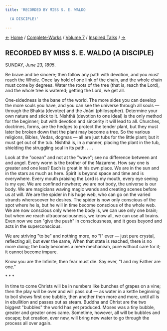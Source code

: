 ```yaml
---
title: 'RECORDED BY MISS S. E. WALDO

  (A DISCIPLE)'

---
```

<div>

[←](01_wednesday_june_19.htm) [Home](../../../index.htm) /
[Complete-Works](../../complete_works.htm) / [Volume
7](../volume_7_contents.htm) / [Inspired
Talks](inspired_talks_contents.htm) / [→](03_monday_june_24.htm)

  

## RECORDED BY MISS S. E. WALDO (A DISCIPLE)

SUNDAY, *June 23, 1895*.

Be brave and be sincere; then follow any path with devotion, and you
*must* reach the Whole. Once lay hold of one link of the chain, and the
whole chain must come by degrees. Water the roots of the tree (that is,
reach the Lord), and the whole tree is watered; getting the Lord, we get
all.

One-sidedness is the bane of the world. The more sides you can develop
the more souls you have, and you can see the universe through all souls
— through the Bhakta (devotee) and the Jnâni (philosopher). Determine
your own nature and stick to it. Nishthâ (devotion to one ideal) is the
only method for the beginner; but with devotion and sincerity it will
lead to all. Churches, doctrines, forms, are the hedges to protect the
tender plant, but they must later be broken down that the plant may
become a tree. So the various religions, Bibles, Vedas, dogmas — all are
just tubs for the little plant; but it must get out of the tub. Nishthâ
is, in a manner, placing the plant in the tub, shielding the struggling
soul in its path. . . .

Look at the "ocean" and not at the "wave"; see no difference between ant
and angel. Every worm is the brother of the Nazarene. How say one is
greater and one less? Each is great in his own place. We are in the sun
and in the stars as much as here. Spirit is beyond space and time and is
everywhere. Every mouth praising the Lord is my mouth, every eye seeing
is my eye. We are confined nowhere; we are not body, the universe is our
body. We are magicians waving magic wands and creating scenes before us
at will. We are the spider in his huge web, who can go on the varied
strands wheresoever he desires. The spider is now only conscious of the
spot where he is, but he will in time become conscious of the whole web.
We are now conscious only where the body is, we can use only one brain;
but when we reach ultraconsciousness, we know all, we can use all
brains. Even now we can "give the push" in consciousness, and it goes
beyond and acts in the superconscious.

We are striving "to be" and nothing more, no "I" ever — just pure
crystal, reflecting all, but ever the same, When that state is reached,
there is no more doing; the body becomes a mere mechanism, pure without
care for it; it cannot become impure.

Know you are the Infinite, then fear must die. Say ever, "I and my
Father are one."

\*    \*    \*

In time to come Christs will be in numbers like bunches of grapes on a
vine; then the play will be over and will pass out — as water in a
kettle beginning to boil shows first one bubble, then another then more
and more, until all is in ebullition and passes out as steam. Buddha and
Christ are the two biggest "bubbles" the world has yet produced. Moses
was a tiny bubble, greater and greater ones came. Sometime, however, all
will be bubbles and escape; but creation, ever new, will bring new water
to go through the process all over again.

</div>
